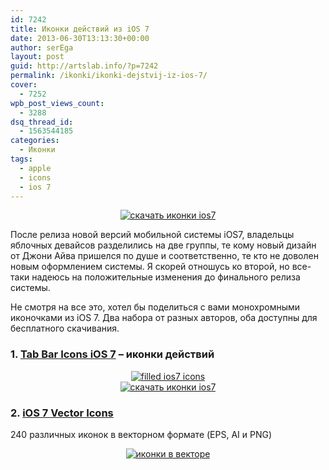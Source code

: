 ```yaml
---
id: 7242
title: Иконки действий из iOS 7
date: 2013-06-30T13:13:30+00:00
author: serEga
layout: post
guid: http://artslab.info/?p=7242
permalink: /ikonki/ikonki-dejstvij-iz-ios-7/
cover:
  - 7252
wpb_post_views_count:
  - 3288
dsq_thread_id:
  - 1563544185
categories:
  - Иконки
tags:
  - apple
  - icons
  - ios 7
---
```

<center>
  <a href="http://googledrive.com/host/0B9lHVSSSdxdxd0hjdUdmRzY3Tjg/ios7_transparent_icons.jpg"><img src="http://googledrive.com/host/0B9lHVSSSdxdxd0hjdUdmRzY3Tjg/ios7_transparent_icons-300x159.jpg" alt="скачать иконки ios7" class="aligncenter size-medium wp-image-7243" srcset="http://googledrive.com/host/0B9lHVSSSdxdxd0hjdUdmRzY3Tjg/ios7_transparent_icons-300x159.jpg 300w, http://googledrive.com/host/0B9lHVSSSdxdxd0hjdUdmRzY3Tjg/ios7_transparent_icons.jpg 640w" sizes="(max-width: 300px) 100vw, 300px" /></a>
</center>

После релиза новой версий мобильной системы iOS7, владельцы яблочных девайсов разделились на две группы, те кому новый дизайн от Джони Айва пришелся по душе и соответственно, те кто не доволен новым оформлением системы. Я скорей отношусь ко второй, но все-таки надеюсь на положительные изменения до финального релиза системы.

Не смотря на все это, хотел бы поделиться с вами монохромными иконочками из iOS 7. Два набора от разных авторов, оба доступны для бесплатного скачивания.

<!--more-->

### 1. <a href="http://www.pixeden.com/media-icons/tab-bar-icons-ios-7" target="_blank">Tab Bar Icons iOS 7</a> &#8211; иконки действий

<center>
  <a href="http://googledrive.com/host/0B9lHVSSSdxdxd0hjdUdmRzY3Tjg/fill_icons_ios7.jpg"><img src="http://googledrive.com/host/0B9lHVSSSdxdxd0hjdUdmRzY3Tjg/fill_icons_ios7-300x159.jpg" alt="filled ios7 icons" class="aligncenter size-medium wp-image-7245" srcset="http://googledrive.com/host/0B9lHVSSSdxdxd0hjdUdmRzY3Tjg/fill_icons_ios7-300x159.jpg 300w, http://googledrive.com/host/0B9lHVSSSdxdxd0hjdUdmRzY3Tjg/fill_icons_ios7.jpg 640w" sizes="(max-width: 300px) 100vw, 300px" /></a>
</center>





<center>
  <a href="http://googledrive.com/host/0B9lHVSSSdxdxd0hjdUdmRzY3Tjg/ios7_transparent_icons.jpg"><img src="http://googledrive.com/host/0B9lHVSSSdxdxd0hjdUdmRzY3Tjg/ios7_transparent_icons-300x159.jpg" alt="скачать иконки ios7" class="aligncenter size-medium wp-image-7243" srcset="http://googledrive.com/host/0B9lHVSSSdxdxd0hjdUdmRzY3Tjg/ios7_transparent_icons-300x159.jpg 300w, http://googledrive.com/host/0B9lHVSSSdxdxd0hjdUdmRzY3Tjg/ios7_transparent_icons.jpg 640w" sizes="(max-width: 300px) 100vw, 300px" /></a>
</center>

### 2. <a href="http://icons8.com/free-ios-7-icons-in-vector/" target="_blank">iOS 7 Vector Icons</a>

240 различных иконок в векторном формате (EPS, AI и PNG)

<center>
  <a href="http://googledrive.com/host/0B9lHVSSSdxdxd0hjdUdmRzY3Tjg/240_ios7_ikonok.jpg"><img src="http://googledrive.com/host/0B9lHVSSSdxdxd0hjdUdmRzY3Tjg/240_ios7_ikonok-300x270.jpg" alt="иконки в векторе" class="aligncenter size-medium wp-image-7244" srcset="http://googledrive.com/host/0B9lHVSSSdxdxd0hjdUdmRzY3Tjg/240_ios7_ikonok-300x270.jpg 300w, http://googledrive.com/host/0B9lHVSSSdxdxd0hjdUdmRzY3Tjg/240_ios7_ikonok.jpg 711w" sizes="(max-width: 300px) 100vw, 300px" /></a>
</center>